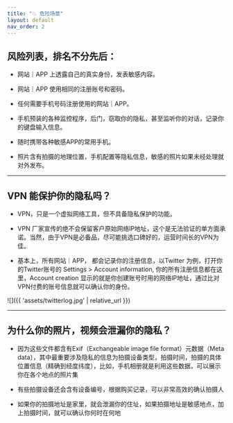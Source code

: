 ```yaml
---
title: "💥 危险场景"
layout: default
nav_order: 2
---
```


## 风险列表，排名不分先后：

-	网站｜APP 上透露自己的真实身份，发表敏感内容。

-	网站｜APP 使用相同的注册账号和密码。

-	任何需要手机号码注册使用的网站｜APP。

-	手机预装的各种监控程序，后门，窃取你的隐私，甚至监听你的对话，记录你的键盘输入信息。

-	随时携带各种敏感APP的常用手机。

-	照片含有拍摄的地理位置，手机配置等隐私信息，敏感的照片如果未经处理就对外发布。

---

## VPN 能保护你的隐私吗？

-	VPN，只是一个虚拟网络工具，但不具备隐私保护的功能。

-	VPN 厂家宣传的绝不会保留客户原始网络IP地址，这个是无法验证的单方面承诺。当然，由于VPN是必备品，尽可能挑选口碑好的，运营时间长的VPN为佳。

-	基本上，所有网站｜APP， 都会记录你的注册信息，以Twitter 为例，打开你的Twitter账号的 Settings > Account information, 你的所有注册信息都在这里，Account creation 显示的就是你创建账号时用的网络IP地址，通过比对VPN付费的账号信息就可以确认你的身份。

![]({{ 'assets/twitterlog.jpg' | relative_url }})

---

## 为什么你的照片，视频会泄漏你的隐私？

-	因为这些文件都含有Exif（Exchangeable image file format）元数据（Meta data），其中最重要涉及隐私的信息为拍摄设备类型，拍摄时间，拍摄的具体位置信息（精确到经度纬度），比如，手机相册就是利用这些数据，可以展示你在各个地点的照片集

-	有些拍摄设备还会含有设备编号，根据购买记录，可以非常高效的确认拍摄人

-	如果你的拍摄地址是家里，就会泄漏你的住址，如果拍摄地址是敏感地点，加上拍摄时间，就可以确认你何时在何地




